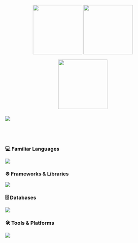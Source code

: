 <!--h3 align="center">
        <samp>&gt; Hi 👋, I'm Tharanan 
        </samp>
</h3 -->

 

<p align="center">
  <img 
    src="https://github-readme-stats.vercel.app/api?username=PTharanan&show_icons=true&theme=dark&include_all_commits=true&count_private=true&rank_icon=github&cache_seconds=1800&v=1" 
    height="160" 
  />
  <img 
    src="https://github-readme-stats.vercel.app/api/top-langs/?username=PTharanan&layout=compact&theme=dark&cache_seconds=1800&v=1" 
    height="160" 
  />
</p>

<p align="center">
  <img src="https://streak-stats.demolab.com?user=PTharanan&theme=dark&hide_border=true" height="160"/>
</p>

  <h3></h3>
<p> <a href="https://github.com/ryo-ma/github-profile-trophy"><img src="https://trophygh.kolioaris.xyz/?username=PTharanan&show_icons=true&theme=onestar"  /></a></p>
<h1></h1>



<br>




<h3>💻 Familiar Languages</h3>
<a href="https://skillicons.dev">
    <img src="https://skillicons.dev/icons?i=python,c,cs,javascript,typescript,html,css,tailwind"/>
</a>

<h3>⚙️ Frameworks & Libraries</h3>
<a href="https://skillicons.dev">
    <img src="https://skillicons.dev/icons?i=angular,django"/>
</a>

<h3>🗄️ Databases</h3>
<a href="https://skillicons.dev">
    <img src="https://skillicons.dev/icons?i=mysql"/>
</a>

<h3>🛠️ Tools & Platforms</h3>
<a href="https://skillicons.dev">
    <img src="https://skillicons.dev/icons?i=kali,sublime,pycharm,eclipse,visualstudio,"/>
</a>









    



      

